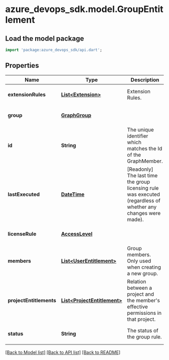 # azure_devops_sdk.model.GroupEntitlement

## Load the model package
```dart
import 'package:azure_devops_sdk/api.dart';
```

## Properties
Name | Type | Description | Notes
------------ | ------------- | ------------- | -------------
**extensionRules** | [**List&lt;Extension&gt;**](Extension.md) | Extension Rules. | [optional] [default to []]
**group** | [**GraphGroup**](GraphGroup.md) |  | [optional] [default to null]
**id** | **String** | The unique identifier which matches the Id of the GraphMember. | [optional] [default to null]
**lastExecuted** | [**DateTime**](DateTime.md) | [Readonly] The last time the group licensing rule was executed (regardless of whether any changes were made). | [optional] [default to null]
**licenseRule** | [**AccessLevel**](AccessLevel.md) |  | [optional] [default to null]
**members** | [**List&lt;UserEntitlement&gt;**](UserEntitlement.md) | Group members. Only used when creating a new group. | [optional] [default to []]
**projectEntitlements** | [**List&lt;ProjectEntitlement&gt;**](ProjectEntitlement.md) | Relation between a project and the member&#39;s effective permissions in that project. | [optional] [default to []]
**status** | **String** | The status of the group rule. | [optional] [default to null]

[[Back to Model list]](../README.md#documentation-for-models) [[Back to API list]](../README.md#documentation-for-api-endpoints) [[Back to README]](../README.md)


